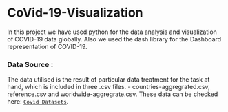 # CoVid-19-Visualization
In this project we have used python for the data analysis and visualization of COVID-19 data globally. Also we used the dash library for the Dashboard representation of COVID-19.


### Data Source : 

The data utilised is the result of particular data treatment for the task at hand, which is included in three .csv files. - countries-aggregrated.csv, reference.csv and worldwide-aggregrate.csv. These data can be checked here: [`Covid Datasets`](https://github.com/datasets/covid-19/tree/main/data).

